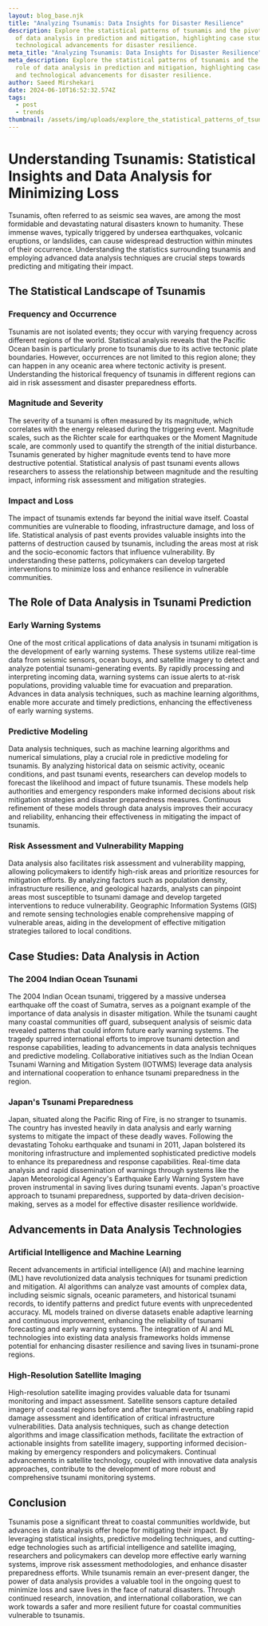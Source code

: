 ```yaml
---
layout: blog_base.njk
title: "Analyzing Tsunamis: Data Insights for Disaster Resilience"
description: Explore the statistical patterns of tsunamis and the pivotal role
  of data analysis in prediction and mitigation, highlighting case studies and
  technological advancements for disaster resilience.
meta_title: "Analyzing Tsunamis: Data Insights for Disaster Resilience"
meta_description: Explore the statistical patterns of tsunamis and the pivotal
  role of data analysis in prediction and mitigation, highlighting case studies
  and technological advancements for disaster resilience.
author: Saeed Mirshekari
date: 2024-06-10T16:52:32.574Z
tags:
  - post
  - trends
thumbnail: /assets/img/uploads/explore_the_statistical_patterns_of_tsunamis_and_the_pivotal_role_of_data_analysis_in_prediction_and_806280844.png
---
```

# Understanding Tsunamis: Statistical Insights and Data Analysis for Minimizing Loss

Tsunamis, often referred to as seismic sea waves, are among the most formidable and devastating natural disasters known to humanity. These immense waves, typically triggered by undersea earthquakes, volcanic eruptions, or landslides, can cause widespread destruction within minutes of their occurrence. Understanding the statistics surrounding tsunamis and employing advanced data analysis techniques are crucial steps towards predicting and mitigating their impact.

## The Statistical Landscape of Tsunamis

### Frequency and Occurrence

Tsunamis are not isolated events; they occur with varying frequency across different regions of the world. Statistical analysis reveals that the Pacific Ocean basin is particularly prone to tsunamis due to its active tectonic plate boundaries. However, occurrences are not limited to this region alone; they can happen in any oceanic area where tectonic activity is present. Understanding the historical frequency of tsunamis in different regions can aid in risk assessment and disaster preparedness efforts.

### Magnitude and Severity

The severity of a tsunami is often measured by its magnitude, which correlates with the energy released during the triggering event. Magnitude scales, such as the Richter scale for earthquakes or the Moment Magnitude scale, are commonly used to quantify the strength of the initial disturbance. Tsunamis generated by higher magnitude events tend to have more destructive potential. Statistical analysis of past tsunami events allows researchers to assess the relationship between magnitude and the resulting impact, informing risk assessment and mitigation strategies.

### Impact and Loss

The impact of tsunamis extends far beyond the initial wave itself. Coastal communities are vulnerable to flooding, infrastructure damage, and loss of life. Statistical analysis of past events provides valuable insights into the patterns of destruction caused by tsunamis, including the areas most at risk and the socio-economic factors that influence vulnerability. By understanding these patterns, policymakers can develop targeted interventions to minimize loss and enhance resilience in vulnerable communities.

## The Role of Data Analysis in Tsunami Prediction

### Early Warning Systems

One of the most critical applications of data analysis in tsunami mitigation is the development of early warning systems. These systems utilize real-time data from seismic sensors, ocean buoys, and satellite imagery to detect and analyze potential tsunami-generating events. By rapidly processing and interpreting incoming data, warning systems can issue alerts to at-risk populations, providing valuable time for evacuation and preparation. Advances in data analysis techniques, such as machine learning algorithms, enable more accurate and timely predictions, enhancing the effectiveness of early warning systems.

### Predictive Modeling

Data analysis techniques, such as machine learning algorithms and numerical simulations, play a crucial role in predictive modeling for tsunamis. By analyzing historical data on seismic activity, oceanic conditions, and past tsunami events, researchers can develop models to forecast the likelihood and impact of future tsunamis. These models help authorities and emergency responders make informed decisions about risk mitigation strategies and disaster preparedness measures. Continuous refinement of these models through data analysis improves their accuracy and reliability, enhancing their effectiveness in mitigating the impact of tsunamis.

### Risk Assessment and Vulnerability Mapping

Data analysis also facilitates risk assessment and vulnerability mapping, allowing policymakers to identify high-risk areas and prioritize resources for mitigation efforts. By analyzing factors such as population density, infrastructure resilience, and geological hazards, analysts can pinpoint areas most susceptible to tsunami damage and develop targeted interventions to reduce vulnerability. Geographic Information Systems (GIS) and remote sensing technologies enable comprehensive mapping of vulnerable areas, aiding in the development of effective mitigation strategies tailored to local conditions.

## Case Studies: Data Analysis in Action

### The 2004 Indian Ocean Tsunami

The 2004 Indian Ocean tsunami, triggered by a massive undersea earthquake off the coast of Sumatra, serves as a poignant example of the importance of data analysis in disaster mitigation. While the tsunami caught many coastal communities off guard, subsequent analysis of seismic data revealed patterns that could inform future early warning systems. The tragedy spurred international efforts to improve tsunami detection and response capabilities, leading to advancements in data analysis techniques and predictive modeling. Collaborative initiatives such as the Indian Ocean Tsunami Warning and Mitigation System (IOTWMS) leverage data analysis and international cooperation to enhance tsunami preparedness in the region.

### Japan's Tsunami Preparedness

Japan, situated along the Pacific Ring of Fire, is no stranger to tsunamis. The country has invested heavily in data analysis and early warning systems to mitigate the impact of these deadly waves. Following the devastating Tohoku earthquake and tsunami in 2011, Japan bolstered its monitoring infrastructure and implemented sophisticated predictive models to enhance its preparedness and response capabilities. Real-time data analysis and rapid dissemination of warnings through systems like the Japan Meteorological Agency's Earthquake Early Warning System have proven instrumental in saving lives during tsunami events. Japan's proactive approach to tsunami preparedness, supported by data-driven decision-making, serves as a model for effective disaster resilience worldwide.

## Advancements in Data Analysis Technologies

### Artificial Intelligence and Machine Learning

Recent advancements in artificial intelligence (AI) and machine learning (ML) have revolutionized data analysis techniques for tsunami prediction and mitigation. AI algorithms can analyze vast amounts of complex data, including seismic signals, oceanic parameters, and historical tsunami records, to identify patterns and predict future events with unprecedented accuracy. ML models trained on diverse datasets enable adaptive learning and continuous improvement, enhancing the reliability of tsunami forecasting and early warning systems. The integration of AI and ML technologies into existing data analysis frameworks holds immense potential for enhancing disaster resilience and saving lives in tsunami-prone regions.

### High-Resolution Satellite Imaging

High-resolution satellite imaging provides valuable data for tsunami monitoring and impact assessment. Satellite sensors capture detailed imagery of coastal regions before and after tsunami events, enabling rapid damage assessment and identification of critical infrastructure vulnerabilities. Data analysis techniques, such as change detection algorithms and image classification methods, facilitate the extraction of actionable insights from satellite imagery, supporting informed decision-making by emergency responders and policymakers. Continual advancements in satellite technology, coupled with innovative data analysis approaches, contribute to the development of more robust and comprehensive tsunami monitoring systems.

## Conclusion

Tsunamis pose a significant threat to coastal communities worldwide, but advances in data analysis offer hope for mitigating their impact. By leveraging statistical insights, predictive modeling techniques, and cutting-edge technologies such as artificial intelligence and satellite imaging, researchers and policymakers can develop more effective early warning systems, improve risk assessment methodologies, and enhance disaster preparedness efforts. While tsunamis remain an ever-present danger, the power of data analysis provides a valuable tool in the ongoing quest to minimize loss and save lives in the face of natural disasters. Through continued research, innovation, and international collaboration, we can work towards a safer and more resilient future for coastal communities vulnerable to tsunamis.